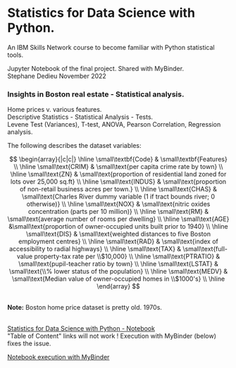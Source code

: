 #  Statistics for Data Science with Python.

An IBM Skills Network course to become familiar with Python statistical tools. 

Jupyter Notebook of the final project. Shared with MyBinder.   
Stephane Dedieu  November 2022 


### **Insights in Boston real estate - Statistical analysis.**

Home prices v. various features. <br>
Descriptive Statistics - Statistical Analysis - Tests. <br>
Levene Test (Variances), T-test, ANOVA, Pearson Correlation, Regression analysis. <br>

The following describes the dataset variables:  <br>

$$
\begin{array}{|c|c|}
\hline
\small\textbf{Code} & \small\textbf{Features}  \\ 
\hline
\small\text{CRIM} & \small\text{per capita crime rate by town}  \\
\hline
\small\text{ZN} & \small\text{proportion of residential land zoned for lots over 25,000 sq.ft}  \\
\hline
\small\text{INDUS} & \small\text{proportion of non-retail business acres per town.}  \\
\hline
\small\text{CHAS} & \small\text{Charles River dummy variable (1 if tract bounds river; 0 otherwise)}  \\
\hline
\small\text{NOX} & \small\text{nitric oxides concentration (parts per 10 million)}  \\
\hline
\small\text{RM} & \small\text{average number of rooms per dwelling}  \\   
\hline
\small\text{AGE} &\small\text{proportion of owner-occupied units built prior to 1940}  \\   
\hline
\small\text{DIS} & \small\text{weighted distances to five Boston employment centres}  \\  
\hline
\small\text{RAD} & \small\text{index of accessibility to radial highways}  \\  
\hline
\small\text{TAX} & \small\text{full-value property-tax rate per \\$10,000}  \\ 
\hline
\small\text{PTRATIO} & \small\text{pupil-teacher ratio by town}  \\
\hline
\small\text{LSTAT} & \small\text{\\% lower status of the population}  \\
\hline
\small\text{MEDV} & \small\text{Median value of owner-occupied homes in \\$1000's}  \\    
\hline 
\end{array}
$$

<br>
<b>Note:</b> Boston home price dataset is pretty old. 1970s. 

<br>
<br>

[Statistics for Data Science with Python - Notebook](https://github.com/DrStef/Statistics-for-Data-Science-with-Python/blob/main/Statistics_for_Data_Science_with_Python_Final_Project_SD_v04.ipynb) <br>
"Table of Content" links will not work ! Execution with MyBinder (below) fixes the issue. 

[Notebook execution with MyBinder](https://mybinder.org/v2/gh/DrStef/Statistics-for-Data-Science-with-Python/d11fe9e83c812bedf726a8b5c3bb3cb95b0fa667?urlpath=lab%2Ftree%2FStatistics_for_Data_Science_with_Python_Final_Project_SD_v04.ipynb)

